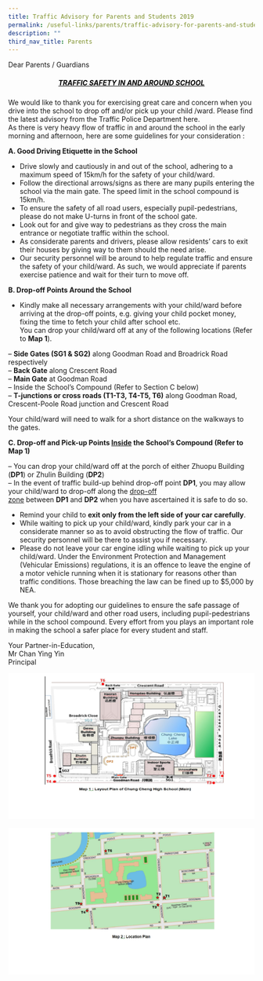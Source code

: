 ```yaml
---
title: Traffic Advisory for Parents and Students 2019
permalink: /useful-links/parents/traffic-advisory-for-parents-and-students-2019/
description: ""
third_nav_title: Parents
---
```

Dear Parents / Guardians

<h5 style="color:black" align="center"><u>TRAFFIC SAFETY IN AND AROUND SCHOOL</u></h5>

We would like to thank you for exercising great care and concern when you drive into the school to drop off and/or pick up your child /ward. Please find the latest advisory from the Traffic Police Department here.  
As there is very heavy flow of traffic in and around the school in the early morning and afternoon, here are some guidelines for your consideration :

**A. Good Driving Etiquette in the School**

*   Drive slowly and cautiously in and out of the school, adhering to a maximum speed of 15km/h for the safety of your child/ward.
*   Follow the directional arrows/signs as there are many pupils entering the school via the main gate. The speed limit in the school compound is 15km/h.
*   To ensure the safety of all road users, especially pupil-pedestrians, please do not make U-turns in front of the school gate.
*   Look out for and give way to pedestrians as they cross the main entrance or negotiate traffic within the school.
*   As considerate parents and drivers, please allow residents’ cars to exit their houses by giving way to them should the need arise.
*   Our security personnel will be around to help regulate traffic and ensure the safety of your child/ward. As such, we would appreciate if parents exercise patience and wait for their turn to move off.

**B. Drop-off Points Around the School**

*   Kindly make all necessary arrangements with your child/ward before arriving at the drop-off points, e.g. giving your child pocket money, fixing the time to fetch your child after school etc.  
    You can drop your child/ward off at any of the following locations (Refer to **Map 1**).

– **Side Gates (SG1 & SG2)** along Goodman Road and Broadrick Road respectively  
– **Back Gate** along Crescent Road  
– **Main Gate** at Goodman Road  
– Inside the School’s Compound (Refer to Section C below)  
– **T-junctions or cross roads (T1-T3, T4-T5, T6)** along Goodman Road, Crescent-Poole Road junction and Crescent Road

Your child/ward will need to walk for a short distance on the walkways to the gates.

**C. Drop-off and Pick-up Points <u>Inside</u> the School’s Compound (Refer to Map 1)**

– You can drop your child/ward off at the porch of either Zhuopu Building (**DP1**) or Zhulin Building (**DP2**)  
– In the event of traffic build-up behind drop-off point **DP1**, you may allow your child/ward to drop-off along the <u>drop-off zone</u> between **DP1** and **DP2** when you have ascertained it is safe to do so.

*   Remind your child to **exit only from the left side of your car carefully**.
*   While waiting to pick up your child/ward, kindly park your car in a considerate manner so as to avoid obstructing the flow of traffic. Our security personnel will be there to assist you if necessary.
*   Please do not leave your car engine idling while waiting to pick up your child/ward. Under the Environment Protection and Management (Vehicular Emissions) regulations, it is an offence to leave the engine of a motor vehicle running when it is stationary for reasons other than traffic conditions. Those breaching the law can be fined up to $5,000 by NEA.

We thank you for adopting our guidelines to ensure the safe passage of yourself, your child/ward and other road users, including pupil-pedestrians while in the school compound. Every effort from you plays an important role in making the school a safer place for every student and staff.

Your Partner-in-Education,  
Mr Chan Ying Yin  
Principal

![Main Layout Of School](/images/Main-Layout-of-School.jpeg)

![Location Plan](/images/Location-Plan.jpeg)